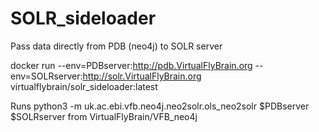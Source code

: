 # SOLR_sideloader
Pass data directly from PDB (neo4j) to SOLR server

docker run --env=PDBserver:http://pdb.VirtualFlyBrain.org --env=SOLRserver:http://solr.VirtualFlyBrain.org virtualflybrain/solr_sideloader:latest

Runs python3 -m uk.ac.ebi.vfb.neo4j.neo2solr.ols_neo2solr $PDBserver $SOLRserver
from VirtualFlyBrain/VFB_neo4j
